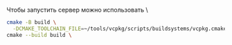 Чтобы запустить сервер можно использовать \
```bash
cmake -B build \
  -DCMAKE_TOOLCHAIN_FILE=~/tools/vcpkg/scripts/buildsystems/vcpkg.cmake \
cmake --build build \
```

